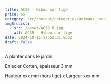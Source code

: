 ```yaml
---
title: AC39 - Hibou sur tige
price: 65
category: src/content/categories/animaux.json
imgSrcList:
  - src: /asset/AC39 B.jpg
    alt: AC39 - Hibou sur tige
date: 2024-10-11T17:52:31.835Z
draft: false
---
```


A planter dans le jardin.

En acier Corten, épaisseur 3 mm

Hauteur xxx mm (hors tige) x Largeur xxx mm
